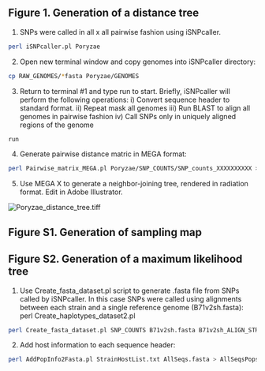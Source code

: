 ## Figure 1. Generation of a distance tree
1. SNPs were called in all x all pairwise fashion using iSNPcaller.
```bash
perl iSNPcaller.pl Poryzae
```
2. Open new terminal window and copy genomes into iSNPcaller directory:
```bash
cp RAW_GENOMES/*fasta Poryzae/GENOMES
```
3. Return to terminal #1 and type run to start. Briefly, iSNPcaller will perform the following operations:
  i)   Convert sequence header to standard format.
  ii)  Repeat mask all genomes
  iii) Run BLAST to align all genomes in pairwise fashion
  iv)  Call SNPs only in uniquely aligned regions of the genome
```bash
run
```
4. Generate pairwise distance matric in MEGA format:
```bash
perl Pairwise_matrix_MEGA.pl Poryzae/SNP_COUNTS/SNP_counts_XXXXXXXXXX > SNPcounts_WheatBlast.meg
```
5. Use MEGA X to generate a neighbor-joining tree, rendered in radiation format. Edit in Adobe Illustrator.

![Poryzae_distance_tree.tiff](/data/Poryzae_distance_tree.tiff)

## Figure S1. Generation of sampling map

  

## Figure S2. Generation of a maximum likelihood tree

1. Use  Create_fasta_dataset.pl script to generate .fasta file from SNPs called by iSNPcaller. In this case SNPs were called using alignments between each strain and a single reference genome (B71v2sh.fasta): 
perl Create_haplotypes_dataset2.pl <SNPs-out-dir> <ref-genome> <align-string-dir>
```bash
perl Create_fasta_dataset.pl SNP_COUNTS B71v2sh.fasta B71v2sh_ALIGN_STRINGs > AllSeqs.fasta
```
2. Add host information to each sequence header:
```bash
perl AddPopInfo2Fasta.pl StrainHostList.txt AllSeqs.fasta > AllSeqsPops.fasta
```


